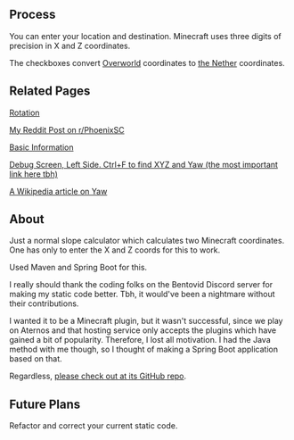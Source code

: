 ## Process

You can enter your location and destination. Minecraft uses three digits of precision in X and Z coordinates.

The checkboxes convert [Overworld](https://minecraft.fandom.com/wiki/Overworld) coordinates to [the Nether](https://minecraft.wiki/w/The_Nether) coordinates.

## Related Pages

[Rotation](https://minecraft.wiki/w/Rotation)

[My Reddit Post on r/PhoenixSC](https://old.reddit.com/r/PhoenixSC/comments/1dre12s/a_badlyedited_guide_to_minecraft_yaw_angles_using/)

[Basic Information](https://minecraft.wiki/w/Chunk_format/Entity/Rotation_(yaw))

[Debug Screen, Left Side. Ctrl+F to find XYZ and Yaw (the most important link here tbh)](https://minecraft.wiki/w/Debug_screen#Left_side)

[A Wikipedia article on Yaw](https://en.wikipedia.org/wiki/Yaw_(rotation))

## About

Just a normal slope calculator which calculates two Minecraft coordinates. One has only to enter the X and Z coords for this to work. 

Used Maven and Spring Boot for this.

I really should thank the coding folks on the Bentovid Discord server for making my static code better. Tbh, it would've been a nightmare without their contributions.

I wanted it to be a Minecraft plugin, but it wasn't successful, since we play on Aternos and that hosting service only accepts the plugins which have gained a bit of popularity. Therefore, I lost all motivation. I had the Java method with me though, so I thought of making a Spring Boot application based on that.

Regardless, [please check out at its GitHub repo](https://github.com/FlyingSaturn/yaw-calculator).

## Future Plans

Refactor and correct your current static code.
